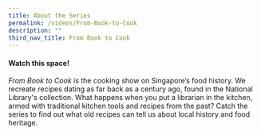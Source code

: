 ```yaml
---
title: About the Series
permalink: /videos/From-Book-to-Cook
description: ""
third_nav_title: From Book to Cook
---
```

#### Watch this space!
<i>From Book to Cook</i> is the cooking show on Singapore’s food history. We recreate recipes dating as far back as a century ago, found in the National Library's collection. What happens when you put a librarian in the kitchen, armed with traditional kitchen tools and recipes from the past? Catch the series to find out what old recipes can tell us about local history and food heritage.


